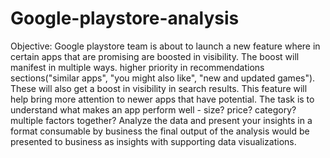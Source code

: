 # Google-playstore-analysis
Objective:
Google playstore team is about to launch a new feature where in certain apps that are promising are boosted in visibility. The boost will manifest in multiple ways.
higher priority in recommendations sections("similar apps", "you might also like", "new and updated games"). 
These will also get a boost in visibility in search results. This feature will help bring more attention to newer apps that have potential.
The task is to understand what makes an app perform well - size? price? category? multiple factors together? Analyze the data and present your insights in a format consumable by business
the final output of the analysis would be presented to business as insights with supporting data visualizations.


